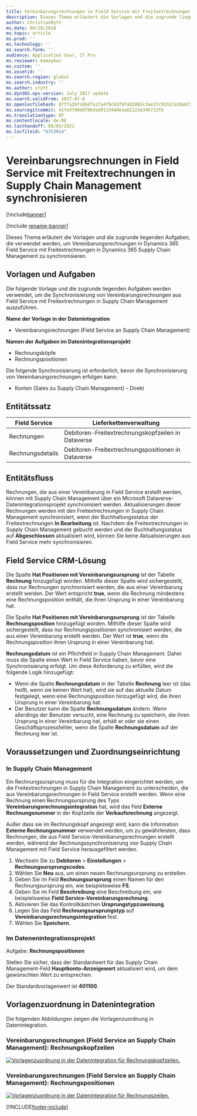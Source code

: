 ```yaml
---
title: Vereinbarungsrechnungen in Field Service mit Freitextrechnungen in Supply Chain Management synchronisieren
description: Dieses Thema erläutert die Vorlagen und die zugrunde liegenden Aufgaben, die verwendet werden, um Vereinbarungsrechnungen in Dynamics 365 Field Service mit Freitextrechnungen in Dynamics 365 Supply Chain Management zu synchronisieren.
author: ChristianRytt
ms.date: 04/10/2018
ms.topic: article
ms.prod: ''
ms.technology: ''
ms.search.form: ''
audience: Application User, IT Pro
ms.reviewer: kamaybac
ms.custom: ''
ms.assetid: ''
ms.search.region: global
ms.search.industry: ''
ms.author: crytt
ms.dyn365.ops.version: July 2017 update
ms.search.validFrom: 2017-07-8
ms.openlocfilehash: 8fffa2bfc0bd7a1fa479c63f0f4d20b5c3ae37c93317a18a67202968b6acf405
ms.sourcegitcommit: 42fe9790ddf0bdad911544deaa82123a396712fb
ms.translationtype: HT
ms.contentlocale: de-DE
ms.lasthandoff: 08/05/2021
ms.locfileid: "6753914"
---
```

# <a name="synchronize-agreement-invoices-in-field-service-to-free-text-invoices-in-supply-chain-management"></a>Vereinbarungsrechnungen in Field Service mit Freitextrechnungen in Supply Chain Management synchronisieren

[!include[banner](../includes/banner.md)]

[!include [rename-banner](~/includes/cc-data-platform-banner.md)]

Dieses Thema erläutert die Vorlagen und die zugrunde liegenden Aufgaben, die verwendet werden, um Vereinbarungsrechnungen in Dynamics 365 Field Service mit Freitextrechnungen in Dynamics 365 Supply Chain Management zu synchronisieren.

## <a name="templates-and-tasks"></a>Vorlagen und Aufgaben

Die folgende Vorlage und die zugrunde liegenden Aufgaben werden verwendet, um die Synchronisierung von Vereinbarungsrechnungen aus Field Service mit Freitextrechnungen in Supply Chain Management auszuführen.

**Name der Vorlage in der Datenintegration**

- Vereinbarungsrechnungen (Field Service an Supply Chain Management)

**Namen der Aufgaben im Datenintegrationsprojekt**

- Rechnungsköpfe
- Rechnungspositionen

Die folgende Synchronisierung ist erforderlich, bevor die Synchronisierung von Vereinbarungsrechnungen erfolgen kann:

- Konten (Sales zu Supply Chain Management) – Direkt

## <a name="entity-set"></a>Entitätssatz

| Field Service  | Lieferkettenverwaltung                 |
|----------------|----------------------------------------|
| Rechnungen       | Debitoren-Freitextrechnungskopfzeilen in Dataverse |
| Rechnungsdetails | Debitoren-Freitextrechnungspositionen in Dataverse   |

## <a name="entity-flow"></a>Entitätsfluss

Rechnungen, die aus einer Vereinbarung in Field Service erstellt werden, können mit Supply Chain Management über ein Microsoft Dataverse-Datenintegrationsprojekt synchronisiert werden. Aktualisierungen dieser Rechnungen werden mit den Freitextrechnungen in Supply Chain Management synchronisiert, wenn der Buchhaltungsstatus der Freitextrechnungen **In Bearbeitung** ist. Nachdem die Freitextrechnungen in Supply Chain Management gebucht werden und der Buchhaltungsstatus auf **Abgeschlossen** aktualisiert wird, können Sie keine Aktualisierungen aus Field Service mehr synchronisieren.

## <a name="field-service-crm-solution"></a>Field Service CRM-Lösung

Die Spalte **Hat Positionen mit Vereinbarungsursprung** ist der Tabelle **Rechnung** hinzugefügt worden. Mithilfe dieser Spalte wird sichergestellt, dass nur Rechnungen synchronisiert werden, die aus einer Vereinbarung erstellt werden. Der Wert entspricht **true**, wenn die Rechnung mindestens eine Rechnungsposition enthält, die ihren Ursprung in einer Vereinbarung hat.

Die Spalte **Hat Positionen mit Vereinbarungsursprung** ist der Tabelle **Rechnungsposition** hinzugefügt worden. Mithilfe dieser Spalte wird sichergestellt, dass nur Rechnungspositionen synchronisiert werden, die aus einer Vereinbarung erstellt werden. Der Wert ist **true**, wenn die Rechnungsposition ihren Ursprung in einer Vereinbarung hat.

**Rechnungsdatum** ist ein Pflichtfeld in Supply Chain Management. Daher muss die Spalte einen Wert in Field Service haben, bevor eine Synchronisierung erfolgt. Um diese Anforderung zu erfüllen, wird die folgende Logik hinzugefügt:

- Wenn die Spalte **Rechnungsdatum** in der Tabelle **Rechnung** leer ist (das heißt, wenn sie keinen Wert hat), wird sie auf das aktuelle Datum festgelegt, wenn eine Rechnungsposition hinzugefügt wird, die ihren Ursprung in einer Vereinbarung hat.
- Der Benutzer kann die Spalte **Rechnungsdatum** ändern. Wenn allerdings der Benutzer versucht, eine Rechnung zu speichern, die ihren Ursprung in einer Vereinbarung hat, erhält er oder sie einen Geschäftsprozessfehler, wenn die Spalte **Rechnungsdatum** auf der Rechnung leer ist.

## <a name="prerequisites-and-mapping-setup"></a>Voraussetzungen und Zuordnungseinrichtung

### <a name="in-supply-chain-management"></a>In Supply Chain Management

Ein Rechnungsursprung muss für die Integration eingerichtet werden, um die Freitextrechnungen in Supply Chain Management zu unterscheiden, die aus Vereinbarungsrechnungen in Field Service erstellt werden. Wenn eine Rechnung einen Rechnungsursprung des Typs **Vereinbarungsrechnungsintegration** hat, wird das Feld **Externe Rechnungsnummer** in der Kopfzeile der **Verkaufsrechnung** angezeigt.

Außer dass sie im Rechnungskopf angezeigt wird, kann die Information **Externe Rechnungsnummer** verwendet werden, um zu gewährleisten, dass Rechnungen, die aus Field Service-Vereinbarungsrechnungen erstellt werden, während der Rechnungssynchronisierung von Supply Chain Management mit Field Service herausgefiltert werden.

1. Wechseln Sie zu **Debitoren** \> **Einstellungen** \> **Rechnungsursprungscodes**.
2. Wählen Sie **Neu** aus, um einen neuen Rechnungsursprung zu erstellen.
3. Geben Sie im Feld **Rechnungsursprung** einen Namen für den Rechnungsursprung ein, wie beispielsweise **FS**.
4. Geben Sie im Feld **Beschreibung** eine Beschreibung ein, wie beispielsweise **Field Service-Vereinbarungsrechnung**.
5. Aktivieren Sie das Kontrollkästchen **Ursprungstypzuweisung**.
6. Legen Sie das Feld **Rechnungsursprungstyp** auf **Vereinbarungsrechnungsintegration** fest.
7. Wählen Sie **Speichern**.

### <a name="in-the-data-integration-project"></a>Im Datenenintegrationsprojekt

Aufgabe: **Rechnungspositionen**  

Stellen Sie sicher, dass der Standardwert für das Supply Chain Management-Feld **Hauptkonto-Anzeigewert** aktualisiert wird, um dem gewünschten Wert zu entsprechen.

Der Standardvorlagenwert ist **401100**.

## <a name="template-mapping-in-data-integration"></a>Vorlagenzuordnung in Datenintegration

Die folgenden Abbildungen zeigen die Vorlagenzuordnung in Datenintegration.

### <a name="agreement-invoices-field-service-to-supply-chain-management-invoice-headers"></a>Vereinbarungsrechnungen (Field Service an Supply Chain Management): Rechnungskopfzeilen

[![Vorlagenzuordnung in der Datenintegration für Rechnungskopfzeilen.](./media/FSFreeTextInvoice1.png)](./media/FSFreeTextInvoice1.png)

### <a name="agreement-invoices-field-service-to-supply-chain-management-invoice-lines"></a>Vereinbarungsrechnungen (Field Service an Supply Chain Management): Rechnungspositionen

[![Vorlagenzuordnung in der Datenintegration für Rechnungszeilen.](./media/FSFreeTextInvoice2.png)](./media/FSFreeTextInvoice2.png)


[!INCLUDE[footer-include](../../includes/footer-banner.md)]